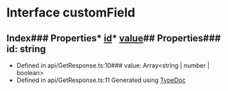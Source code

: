 # Interface customField
## Index### Properties* [id](_api_getresponse_.customfield.md#id)* [value](_api_getresponse_.customfield.md#value)## Properties### id: string
* Defined in api/GetResponse.ts:10### value: Array<string | number | boolean>
* Defined in api/GetResponse.ts:11
Generated using [TypeDoc](http://typedoc.io)
